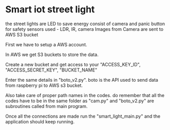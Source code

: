 # Smart iot street light 
the street lights are LED to save energy
consist of camera and panic button for safety
sensors used - LDR, IR, camera
Images from Camera are sent to AWS S3 bucket


First we have to setup a AWS account. 

In AWS we get S3 buckets to store the data.

Create a new bucket and get access to your "ACCESS_KEY_ID", "ACCESS_SECRET_KEY", "BUCKET_NAME"

Enter the same details in "boto_v2.py". boto is the API used to send data from raspberry pi to AWS s3 bucket.

Also take care of proper path names in the codes. do remember that all the codes have to be in the same folder as "cam.py" and "boto_v2.py" are subroutines called from main program.

Once all the connections are made run the "smart_light_main.py" and the application should keep running.
